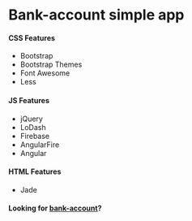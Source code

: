 # Bank-account simple app

#### CSS Features
- Bootstrap
- Bootstrap Themes
- Font Awesome
- Less

#### JS Features
- jQuery
- LoDash
- Firebase
- AngularFire
- Angular

#### HTML Features
- Jade

#### Looking for [bank-account](https://github.com/amahajavon/bank-account)?

